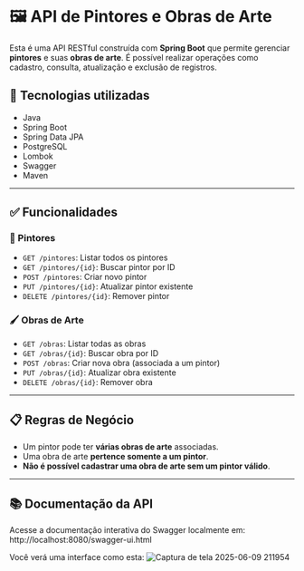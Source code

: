 # 🖼️ API de Pintores e Obras de Arte

Esta é uma API RESTful construída com **Spring Boot** que permite gerenciar **pintores** e suas **obras de arte**. É possível realizar operações como cadastro, consulta, atualização e exclusão de registros.

## 🚀 Tecnologias utilizadas

- Java
- Spring Boot
- Spring Data JPA
- PostgreSQL
- Lombok
- Swagger
- Maven

---

## ✅ Funcionalidades

### 🎨 Pintores

- `GET /pintores`: Listar todos os pintores  
- `GET /pintores/{id}`: Buscar pintor por ID  
- `POST /pintores`: Criar novo pintor  
- `PUT /pintores/{id}`: Atualizar pintor existente  
- `DELETE /pintores/{id}`: Remover pintor  

### 🖌️ Obras de Arte

- `GET /obras`: Listar todas as obras  
- `GET /obras/{id}`: Buscar obra por ID  
- `POST /obras`: Criar nova obra (associada a um pintor)  
- `PUT /obras/{id}`: Atualizar obra existente  
- `DELETE /obras/{id}`: Remover obra  

---

## 📋 Regras de Negócio

- Um pintor pode ter **várias obras de arte** associadas.
- Uma obra de arte **pertence somente a um pintor**.
- **Não é possível cadastrar uma obra de arte sem um pintor válido**.

---

## 📚 Documentação da API

Acesse a documentação interativa do Swagger localmente em:
http://localhost:8080/swagger-ui.html

Você verá uma interface como esta:
![Captura de tela 2025-06-09 211954](https://github.com/user-attachments/assets/3fa035c6-678e-4740-91f4-0f3df89ea8c4)


